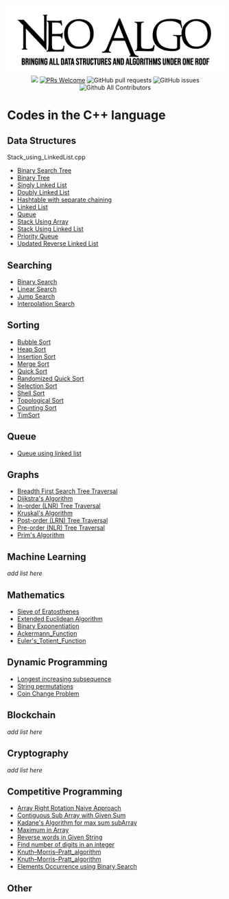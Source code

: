 <p align="center">
    <img src="../img/neo_algo.png"><br>
    <img src="https://img.shields.io/github/license/tesseractcoding/neoalgo?style=flat">
    <a href="http://makeapullrequest.com" target="_blank"><img src="https://img.shields.io/badge/PRs-welcome-brightgreen.svg?style=flat" alt="PRs Welcome"></a>
    <img alt="GitHub pull requests" src="https://img.shields.io/github/issues-pr/tesseractcoding/neoalgo">
    <img alt="GitHub issues" src="https://img.shields.io/github/issues/tesseractcoding/neoalgo">
    <img alt="Github All Contributors" src="https://img.shields.io/github/all-contributors/tesseractcoding/neoalgo">
</p>

# Codes in the C++ language

## Data Structures
Stack_using_LinkedList.cpp
- [Binary Search Tree](ds/BinarySearchTree.cpp)
- [Binary Tree](ds/BinaryTree.cpp)
- [Singly Linked List](ds/singly_linked_list.cpp)
- [Doubly Linked List](ds/DoublyLinkedList.cpp)
- [Hashtable with separate chaining](ds/Hashing_with_chaining.cpp)
- [Linked List](ds/LinkedList.cpp)
- [Queue](ds/Queue.cpp)
- [Stack Using Array](ds/Stack_using_Array.cpp)
- [Stack Using Linked List](ds/Stack_using_LinkedList.cpp)
- [Priority Queue](ds/Priority_Queue.cpp)
- [Updated Reverse Linked List](ds/Reverse_linked_list.cpp)

## Searching

- [Binary Search](search/Binary_Search.cpp)
- [Linear Search](search/Linear_Search.cpp)
- [Jump Search](search/Jump_Search.cpp)
- [Interpolation Search](search/Interpolation_Search.cpp)

## Sorting

- [Bubble Sort](sort/Bubble_Sort.cpp)
- [Heap Sort](sort/HeapSort.cpp)
- [Insertion Sort](sort/insertion.cpp)
- [Merge Sort](sort/Merge_Sort.cpp)
- [Quick Sort](sort/Quick_Sort.cpp)
- [Randomized Quick Sort](sort/Randomized_Quick_Sort.cpp)
- [Selection Sort](sort/selection_sort.cpp)
- [Shell Sort](sort/ShellSort.cpp)
- [Topological Sort](sort/Topological_Sorting_DFS.cpp)
- [Counting Sort](sort/countsort.cpp)
- [TimSort](sort/Tim_Sort.cpp)

## Queue

- [Queue using linked list](ds/QueueLinkedList.cpp)

## Graphs

- [Breadth First Search Tree Traversal](graphs/bfs.cpp)
- [Dijkstra's Algorithm](graphs/Dijkstra_algorithm.cpp)
- [In-order (LNR) Tree Traversal](graphs/inorder-traversal.cpp)
- [Kruskal's Algorithm](graphs/kruskal_Algorithm.cpp)
- [Post-order (LRN) Tree Traversal](graphs/Postorder_Traversal.cpp)
- [Pre-order (NLR) Tree Traversal](/graphs/Preorder_Traversal.cpp)
- [Prim's Algorithm](graphs/Prim_Algorithm.cpp)

## Machine Learning

_add list here_

## Mathematics

- [Sieve of Eratosthenes](math/Sieve_of_Eratosthenes.cpp)
- [Extended Euclidean Algorithm](math/Extended_Euclidean_Algorithm.cpp)
- [Binary Exponentiation](math/Binary_Exponentiation.cpp)
- [Ackermann_Function](math/Ackermann_function.cpp)
- [Euler's_Totient_Function](math/Euler's_Totient_function.cpp)
## Dynamic Programming

- [Longest increasing subsequence](dp/longest_increasing_subsequence.cpp)
- [String permutations](dp/string_permutations.cpp)
- [Coin Change Problem](dp/Coin_Change_Problem.cpp)

## Blockchain

_add list here_

## Cryptography

_add list here_

## Competitive Programming

- [Array Right Rotation Naive Approach](cp/Array_Right_Rotate.cpp)
- [Contiguous Sub Array with Given Sum](cp/SubArrayWithGivenSum.cpp)
- [Kadane's Algorithm for max sum subArray](cp/Kadane_Alogorithm.cpp)
- [Maximum in Array](cp/Maximum_In_Array.cpp)
- [Reverse words in Given String](cp/Reverse_Words_in_String.cpp)
- [Find number of digits in an integer](cp/find_no_of_digits_in_int.cpp)
- [Knuth–Morris–Pratt_algorithm](cp/Knuth–Morris–Pratt.cpp)
- [Knuth–Morris–Pratt_algorithm](cp/Knuth_Morris_Pratt.cpp)
- [Elements Occurrence using Binary Search](cp/ElemetsOccurrence_BinarySearch.cpp)

## Other

